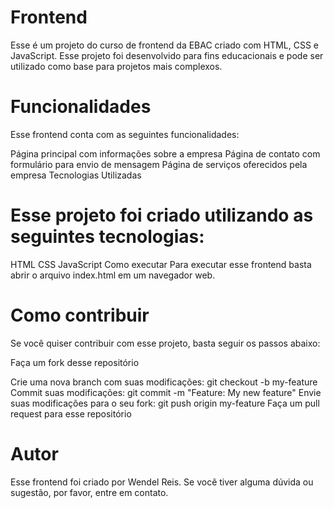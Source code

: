 # Frontend
Esse é um projeto do curso de frontend da EBAC criado com HTML, CSS e JavaScript. Esse projeto foi desenvolvido para fins educacionais e pode ser utilizado como base para projetos mais complexos.

# Funcionalidades
Esse frontend conta com as seguintes funcionalidades:

Página principal com informações sobre a empresa
Página de contato com formulário para envio de mensagem
Página de serviços oferecidos pela empresa
Tecnologias Utilizadas

# Esse projeto foi criado utilizando as seguintes tecnologias:

HTML
CSS
JavaScript
Como executar
Para executar esse frontend basta abrir o arquivo index.html em um navegador web.

# Como contribuir
Se você quiser contribuir com esse projeto, basta seguir os passos abaixo:

Faça um fork desse repositório

Crie uma nova branch com suas modificações: git checkout -b my-feature
Commit suas modificações: git commit -m "Feature: My new feature"
Envie suas modificações para o seu fork: git push origin my-feature
Faça um pull request para esse repositório

# Autor
Esse frontend foi criado por Wendel Reis. Se você tiver alguma dúvida ou sugestão, por favor, entre em contato.
